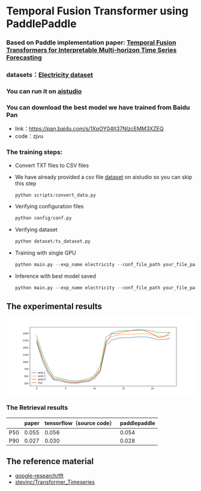 # Temporal Fusion Transformer using PaddlePaddle
### Based on Paddle implementation paper: [Temporal Fusion Transformers for Interpretable Multi-horizon Time Series Forecasting](https://arxiv.org/pdf/1912.09363.pdf)
### datasets：[Electricity dataset](https://archive.ics.uci.edu/ml/machine-learning-databases/00321/LD2011_2014.txt.zip)

### You can run it on [aistudio](https://aistudio.baidu.com/aistudio/projectdetail/2335960)

### You can download the best model we have trained from Baidu Pan
* link：https://pan.baidu.com/s/1XpOY04lt37NlzcEMM3XZEQ 
* code：zjvu

### The training steps:
* Convert TXT files to CSV files
* We have already provided a csv file [dataset](https://aistudio.baidu.com/aistudio/datasetdetail/106885) on aistudio so you can skip this step

  ``` python
  python scripts/convert_data.py
  ```

* Verifying configuration files

  ```python
  python config/conf.py
  ```

* Verifying dataset

  ```python
  python dataset/ts_dataset.py
  ```

* Training with single GPU

  ```python
  python main.py --exp_name electricity --conf_file_path your_file_path --inference False
  ```

* Inference with best model saved

  ```python
  python main.py --exp_name electricity --conf_file_path your_file_path --inference True
  ```

## The experimental results
![](images/Figure_1.png)

### The Retrieval results

|      | paper  | tensorflow（source code） | paddlepaddle |
| ---- | ----- | ------------------ | ------------ |
| P50  | 0.055 | 0.056          | 0.054     |
| P90  | 0.027 | 0.030          | 0.028     |




## The reference material
- [google-research/tft](https://github.com/google-research/google-research/tree/master/tft)
- [stevinc/Transformer_Timeseries](https://github.com/stevinc/Transformer_Timeseries)
